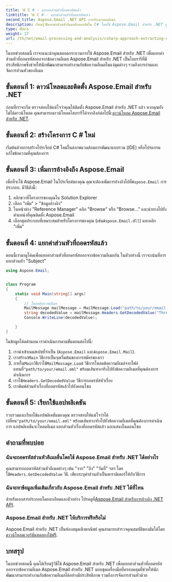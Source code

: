 ```yaml
---
title: วิธี C # - แยกค่าส่วนหัวที่ถอดรหัสแล้ว
linktitle: วิธี C # - แยกค่าส่วนหัวที่ถอดรหัสแล้ว
second_title: Aspose.Email .NET API การประมวลผลอีเมล
description: เรียนรู้วิธีแยกค่าส่วนหัวอีเมลที่ถอดรหัสใน C# โดยใช้ Aspose.Email สำหรับ .NET คู่มือที่ครอบคลุมพร้อมตัวอย่างโค้ด
type: docs
weight: 17
url: /th/net/email-processing-and-analysis/csharp-approach-extracting-decoded-header-values/
---
```


ในบทช่วยสอนนี้ เราจะแนะนำคุณตลอดกระบวนการใช้ Aspose.Email สำหรับ .NET เพื่อแยกค่าส่วนหัวที่ถอดรหัสออกจากข้อความอีเมล Aspose.Email สำหรับ .NET เป็นไลบรารีที่มีประสิทธิภาพซึ่งช่วยให้นักพัฒนาสามารถทำงานกับข้อความอีเมลในแง่มุมต่างๆ รวมถึงการอ่านและจัดการส่วนหัวของอีเมล

## ขั้นตอนที่ 1: ดาวน์โหลดและติดตั้ง Aspose.Email สำหรับ .NET

 ก่อนที่เราจะเริ่ม ตรวจสอบให้แน่ใจว่าคุณได้ติดตั้ง Aspose.Email สำหรับ .NET แล้ว หากคุณยังไม่ได้ดาวน์โหลด คุณสามารถดาวน์โหลดไลบรารีได้จากลิงก์ต่อไปนี้:[ดาวน์โหลด Aspose.Email สำหรับ .NET](https://releases.aspose.com/email/net).

## ขั้นตอนที่ 2: สร้างโครงการ C # ใหม่

เริ่มต้นด้วยการสร้างโปรเจ็กต์ C# ใหม่ในสภาพแวดล้อมการพัฒนาแบบรวม (IDE) หรือโปรแกรมแก้ไขข้อความที่คุณต้องการ

## ขั้นตอนที่ 3: เพิ่มการอ้างอิงถึง Aspose.Email

 เพื่อที่จะใช้ Aspose.Email ในโปรเจ็กต์ของคุณ คุณจะต้องเพิ่มการอ้างอิงไปที่`Aspose.Email` การประกอบ. มีวิธีดังนี้:

1. คลิกขวาที่โครงการของคุณใน Solution Explorer
2. เลือก "เพิ่ม" > "ข้อมูลอ้างอิง"
3. ในหน้าต่าง "Reference Manager" คลิก "Browse" หรือ "Browse..." และนำทางไปยังตำแหน่งที่คุณติดตั้ง Aspose.Email
4.  เลือกชุดประกอบที่เหมาะสมสำหรับโครงการของคุณ (เช่น`Aspose.Email.dll`) และคลิก "เพิ่ม"

## ขั้นตอนที่ 4: แยกค่าส่วนหัวที่ถอดรหัสแล้ว

ตอนนี้เรามาดูโค้ดเพื่อแยกค่าส่วนหัวที่ถอดรหัสออกจากข้อความอีเมลกัน ในตัวอย่างนี้ เราจะเน้นที่การแยกส่วนหัว "Subject"

```csharp
using Aspose.Email;


class Program
{
    static void Main(string[] args)
    {
        // โหลดข้อความอีเมล
		MailMessage mailMessage = MailMessage.Load("path/to/your/email.eml");
		string decodedValue = mailMessage.Headers.GetDecodedValue("Thread-Topic");
		Console.WriteLine(decodedValue);

    }
}
```

ในข้อมูลโค้ดด้านบน เราดำเนินการตามขั้นตอนต่อไปนี้:

1. เรานำเข้าเนมสเปซที่จำเป็น (`Aspose.Email` และ`Aspose.Email.Mail`).
2.  เราสร้างก`Main` วิธีการเป็นจุดเริ่มต้นของการสมัครของเรา
3.  ภายใน`Main`วิธีเราใช้`MailMessage.Load` วิธีการโหลดข้อความอีเมล์จากไฟล์ แทนที่`"path/to/your/email.eml"` พร้อมเส้นทางจริงไปยังข้อความอีเมลที่คุณต้องการดำเนินการ
4.  เราใช้`Headers.GetDecodedValue` วิธีการถอดรหัสหัวเรื่อง
5. เราพิมพ์ส่วนหัวเรื่องที่ถอดรหัสแล้วไปยังคอนโซล

## ขั้นตอนที่ 5: เรียกใช้แอปพลิเคชัน

 รวบรวมและเรียกใช้แอปพลิเคชันของคุณ ตรวจสอบให้แน่ใจว่าได้เปลี่ยน`"path/to/your/email.eml"` พร้อมเส้นทางจริงไปยังข้อความอีเมลที่คุณต้องการดำเนินการ แอปพลิเคชันจะโหลดอีเมล แยกส่วนหัวเรื่องที่ถอดรหัสแล้ว และแสดงในคอนโซล

## คำถามที่พบบ่อย

### ฉันจะถอดรหัสส่วนหัวอีเมลอื่นโดยใช้ Aspose.Email สำหรับ .NET ได้อย่างไร

 คุณสามารถถอดรหัสส่วนหัวอีเมลต่างๆ เช่น "จาก" "ถึง" "วันที่" ฯลฯ โดยใช้`Headers.GetDecodedValue` วิธี. เพียงระบุค่าส่วนหัวเป็นพารามิเตอร์ให้กับวิธีการ

### ฉันจะหาข้อมูลเพิ่มเติมเกี่ยวกับ Aspose.Email สำหรับ .NET ได้ที่ไหน

 สำหรับเอกสารประกอบโดยละเอียดและตัวอย่าง โปรดดูที่[Aspose.Email สำหรับการอ้างอิง .NET API](https://reference.aspose.com/email/net).

### Aspose.Email สำหรับ .NET ให้บริการฟรีหรือไม่

 Aspose.Email สำหรับ .NET เป็นห้องสมุดเชิงพาณิชย์ คุณสามารถสำรวจคุณสมบัติของมันได้โดย[ดาวน์โหลดเวอร์ชันทดลองใช้ฟรี](https://releases.aspose.com/email/net).

## บทสรุป

ในบทช่วยสอนนี้ คุณได้เรียนรู้วิธีใช้ Aspose.Email สำหรับ .NET เพื่อแยกค่าส่วนหัวที่ถอดรหัสออกจากข้อความอีเมล Aspose.Email สำหรับ .NET มอบชุดเครื่องมือที่ครอบคลุมที่ช่วยให้นักพัฒนาสามารถทำงานกับข้อความอีเมลได้อย่างมีประสิทธิภาพ รวมถึงการจัดการส่วนหัวด้วย